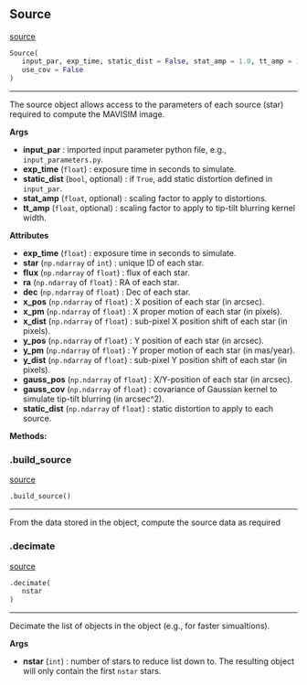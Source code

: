 #


## Source
[source](https://github.com/smonty93/mavisim/blob/v1.1dev/mavisim/source.py/#L45)
```python 
Source(
   input_par, exp_time, static_dist = False, stat_amp = 1.0, tt_amp = 1.0,
   use_cov = False
)
```


---
The source object allows access to the parameters of each source (star) required
to compute the MAVISIM image.


**Args**

* **input_par**  : imported input parameter python file, e.g., `input_parameters.py`.
* **exp_time** (`float`) : exposure time in seconds to simulate.
* **static_dist** (`bool`, optional) : if `True`, add static distortion defined in `input_par`.
* **stat_amp** (`float`, optional) : scaling factor to apply to distortions.
* **tt_amp** (`float`, optional) : scaling factor to apply to tip-tilt blurring kernel width.


**Attributes**

* **exp_time** (`float`) : exposure time in seconds to simulate.
* **star** (`np.ndarray` of `int`) : unique ID of each star.
* **flux** (`np.ndarray` of `float`) : flux of each star.
* **ra** (`np.ndarray` of `float`) : RA of each star.
* **dec** (`np.ndarray` of `float`) : Dec of each star.
* **x_pos** (`np.ndarray` of `float`) : X position of each star (in arcsec).
* **x_pm** (`np.ndarray` of `float`) : X proper motion of each star (in pixels).
* **x_dist** (`np.ndarray` of `float`) : sub-pixel X position shift of each star (in pixels).
* **y_pos** (`np.ndarray` of `float`) : Y position of each star (in arcsec).
* **y_pm** (`np.ndarray` of `float`) : Y proper motion of each star (in mas/year).
* **y_dist** (`np.ndarray` of `float`) : sub-pixel Y position shift of each star (in pixels).
* **gauss_pos** (`np.ndarray` of `float`) : X/Y-position of each star (in arcsec).
* **gauss_cov** (`np.ndarray` of `float`) : covariance of Gaussian kernel to simulate tip-tilt blurring (in arcsec^2).
* **static_dist** (`np.ndarray` of `float`) : static distortion to apply to each source.



**Methods:**


### .build_source
[source](https://github.com/smonty93/mavisim/blob/v1.1dev/mavisim/source.py/#L91)
```python
.build_source()
```

---
From the data stored in the object, compute the source data as required


### .decimate
[source](https://github.com/smonty93/mavisim/blob/v1.1dev/mavisim/source.py/#L201)
```python
.decimate(
   nstar
)
```

---
Decimate the list of objects in the object (e.g., for faster simualtions).


**Args**

* **nstar** (`int`) : number of stars to reduce list down to. The resulting object will
only contain the first `nstar` stars.
